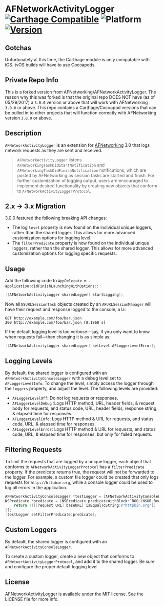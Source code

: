 # AFNetworkActivityLogger [![Carthage Compatible](https://img.shields.io/badge/Carthage-compatible-4BC51D.svg?style=flat)](https://github.com/Carthage/Carthage) ![Platform](https://img.shields.io/badge/platform-iOS%20%7C%20tvOS-lightgrey.svg) [![Version](https://img.shields.io/badge/pod-3.0.1-blue.svg)](https://github.com/Madefire/Specs/tree/master/AFNetworkActivityLogger/)

## Gotchas

Unfortunately at this time, the Carthage module is only compatable with iOS. tvOS builds will have to use Cocoapods.

## Private Repo Info

This is a forked version from AFNetworking/AFNetworkActivityLogger.  The reason why this was forked is that the original repo DOES NOT have (as of 05/29/2017) a `3.0.0` version or above that will work with AFNetworking `3.0.0` or above.  This repo contains a Carthage/Cocoapod versions that can be pulled in to other projects that will function correctly with AFNetworking version `3.0.0` or above.

## Description

`AFNetworkActivityLogger` is an extension for [AFNetworking](http://github.com/AFNetworking/AFNetworking/) 3.0 that logs network requests as they are sent and received.

> `AFNetworkActivityLogger` listens `AFNetworkingTaskDidStartNotification` and `AFNetworkingTaskDidFinishNotification` notifications, which are posted by AFNetworking as session tasks are started and finish. For further customization of logging output, users are encouraged to implement desired functionality by creating new objects that conform to `AFNetworkActivityLoggerProtocol`.

## 2.x -> 3.x Migration
3.0.0 featured the following breaking API changes:

* The log `level` property is now found on the individual unique loggers, rather than the shared logger. This allows for more advanced customization options for logging level.
* The `filterPredicate` property is now found on the individual unique loggers, rather than the shared logger. This allows for more advanced customization options for logging specific requests.

## Usage

Add the following code to `AppDelegate.m -application:didFinishLaunchingWithOptions:`:

``` objective-c
[[AFNetworkActivityLogger sharedLogger] startLogging];
```

Now all `NSURLSessionTask` objects created by an `AFURLSessionManager` will have their request and response logged to the console, a la:

```
GET http://example.com/foo/bar.json
200 http://example.com/foo/bar.json [0.1860 s]
```

If the default logging level is too verbose—say, if you only want to know when requests fail—then changing it is as simple as:

``` objective-c
[[AFNetworkActivityLogger sharedLogger] setLevel:AFLoggerLevelError];
```

## Logging Levels
By default, the shared logger is configured with an `AFNetworkActivityConsoleLogger` with a debug level set to `AFLoggerLevelInfo`. To change the level, simply access the logger through the `loggers` property, and adjust the level. The following levels are provided:

 * `AFLoggerLevelOff`: Do not log requests or responses.
 * `AFLoggerLevelDebug` :Logs HTTP method, URL, header fields, & request body for requests, and status code, URL, header fields, response string, & elapsed time for responses.
 * `AFLoggerLevelInfo`: Logs HTTP method & URL for requests, and status code, URL, & elapsed time for responses.
 * `AFLoggerLevelError`: Logs HTTP method & URL for requests, and status code, URL, & elapsed time for responses, but only for failed requests.

## Filtering Requests
To limit the requests that are logged by a unique logger, each object that conforms to `AFNetworkActivityLoggerProtocol` has a `filterPredicate` property. If the predicate returns true, the request will not be forwarded to the logger. For example, a custom file logger could be created that only logs requests for `http://httpbin.org`, while a console logger could be used to log all errors in the application.

```Objective-C
AFNetworkActivityConsoleLogger *testLogger = [AFNetworkActivityConsoleLogger new];
NSPredicate *predicate = [NSPredicate predicateWithBlock:^BOOL(NSURLRequest *  _Nonnull request, NSDictionary<NSString *,id> * _Nullable bindings) {
    return !([[request URL] baseURL] isEqualToString:@"httpbin.org"])
}];
[testLogger setFilterPredicate:predicate];
```    

## Custom Loggers
By default, the shared logger is configured with an `AFNetworkActivityConsoleLogger`.

To create a custom logger, create a new object that conforms to `AFNetworkActivityLoggerProtocol`, and add it to the shared logger. Be sure and configure the proper default logging level.

## License

AFNetworkActivityLogger is available under the MIT license. See the LICENSE file for more info.
